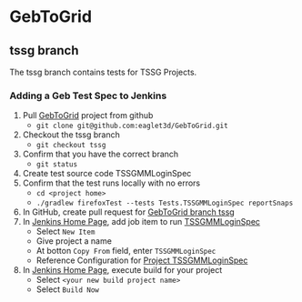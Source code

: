 # GebToGrid

## tssg branch
The tssg branch contains tests for TSSG Projects.

### Adding a Geb Test Spec to Jenkins
1. Pull [GebToGrid](https://github.com/eaglet3d/GebToGrid/tree/tssg) project from github
   * `git clone git@github.com:eaglet3d/GebToGrid.git`
2. Checkout the tssg branch
   * `git checkout tssg`
3. Confirm that you have the correct branch
   * `git status`
4. Create test source code TSSGMMLoginSpec
5. Confirm that the test runs locally with no errors
   * `cd <project home>`
   * `./gradlew firefoxTest --tests Tests.TSSGMMLoginSpec reportSnaps`
6. In GitHub, create pull request for [GebToGrid branch tssg](https://github.com/eaglet3d/GebToGrid/tree/tssg)
7. In [Jenkins Home Page](http://technologynursery.org:8022/), add job item to run [TSSGMMLoginSpec](http://technologynursery.org:8022/job/TSSGMMLoginSpec/)
   * Select `New Item`
   * Give project a name
   * At botton `Copy From` field, enter `TSSGMMLoginSpec`
   * Reference Configuration for [Project TSSGMMLoginSpec](http://technologynursery.org:8022/job/TSSGMMLoginSpec/)
8. In [Jenkins Home Page](http://technologynursery.org:8022/), execute build for your project
   * Select `<your new build project name>`
   * Select `Build Now`

